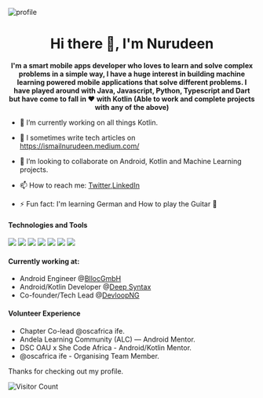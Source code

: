 

<!--
**ismailnurudeen/ismailnurudeen** is a ✨ _special_ ✨ repository because its `README.md` (this file) appears on your GitHub profile.

Here are some ideas to get you started:

- 🔭 I’m currently working on ...
- 🌱 I’m currently learning ...
- 👯 I’m looking to collaborate on ... 
- 🤔 I’m looking for help with ...
- 💬 Ask me about ...
- 📫 How to reach me: ...
- 😄 Pronouns: ...
- ⚡ Fun fact: ...
-->
![profile](http://blogs.quovantis.com/wp-content/uploads/2020/01/kotlin.gif)


<h1 align="center">Hi there 👋, I'm Nurudeen</h1>

<p align="center"><b> I'm a smart mobile apps developer who loves to learn and solve complex problems in a simple way, I have a huge interest in building machine learning powered mobile applications that solve different problems. 
I have played around with Java, Javascript, Python, Typescript and Dart but have come to fall in ♥ with Kotlin (Able to work and complete projects with any of the above) </b></p>

- 🔭 I’m currently working on all things Kotlin. 
- 🌱 I sometimes write tech articles on https://ismailnurudeen.medium.com/
- 👯 I’m looking to collaborate on Android, Kotlin and Machine Learning projects. 

- 📫 How to reach me: [Twitter](https://twitter.com/TeenMutantCoder),[LinkedIn](https://www.linkedin.com/in/ismail-nurudeen-03639414b)
- ⚡ Fun fact: I'm learning German and How to play the Guitar 🎸 

#### Technologies and Tools

<p>
<img src="https://img.shields.io/badge/kotlin-%230095D5.svg?&style=for-the-badge&logo=kotlin&logoColor=white"/>
<img src="https://img.shields.io/badge/java-%23ED8B00.svg?&style=for-the-badge&logo=java&logoColor=white"/>
<img src ="https://img.shields.io/badge/android-%2307405e.svg?&style=for-the-badge&logo=android&logoColor=white"/>
<img src="https://img.shields.io/badge/git%20-%23F05033.svg?&style=for-the-badge&logo=git&logoColor=white"/>
<img src="https://img.shields.io/badge/github%20-%23121011.svg?&style=for-the-badge&logo=github&logoColor=white"/>
<img src="https://img.shields.io/badge/firebase%20-%23039BE5.svg?&style=for-the-badge&logo=firebase"/>
<img src ="https://img.shields.io/badge/sqlite-%2307405e.svg?&style=for-the-badge&logo=sqlite&logoColor=white"/>
</p>

#### Currently working at:

- Android Engineer @[BllocGmbH](https://blloc.com)
- Android/Kotlin Developer @[Deep Syntax ](https://deepsyntax.co)
- Co-founder/Tech Lead @[DevloopNG](https://devloop.com.ng)

#### Volunteer Experience
- Chapter Co-lead @oscafrica ife.
- Andela Learning Community (ALC) — Android
Mentor. 
- DSC OAU x She Code Africa - Android/Kotlin Mentor. 
- @oscafrica ife - Organising Team Member. 


Thanks for checking out my profile.

![Visitor Count](https://profile-counter.glitch.me/ismailnurudeen/count.svg)
